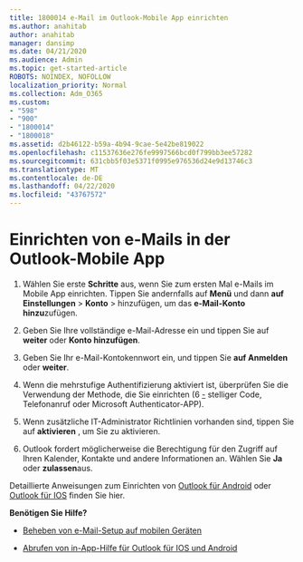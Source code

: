 ```yaml
---
title: 1800014 e-Mail im Outlook-Mobile App einrichten
ms.author: anahitab
author: anahitab
manager: dansimp
ms.date: 04/21/2020
ms.audience: Admin
ms.topic: get-started-article
ROBOTS: NOINDEX, NOFOLLOW
localization_priority: Normal
ms.collection: Adm_O365
ms.custom:
- "598"
- "900"
- "1800014"
- "1800018"
ms.assetid: d2b46122-b59a-4b94-9cae-5e42be819022
ms.openlocfilehash: c11537636e276fe9997566bcd0f799bb3ee57282
ms.sourcegitcommit: 631cbb5f03e5371f0995e976536d24e9d13746c3
ms.translationtype: MT
ms.contentlocale: de-DE
ms.lasthandoff: 04/22/2020
ms.locfileid: "43767572"
---
```

# <a name="set-up-email-in-the-outlook-mobile-app"></a>Einrichten von e-Mails in der Outlook-Mobile App

1. Wählen Sie erste **Schritte** aus, wenn Sie zum ersten Mal e-Mails im Mobile App einrichten. Tippen Sie andernfalls auf **Menü** und dann **auf Einstellungen** \> **Konto** \> hinzufügen, um das **e-Mail-Konto hinzu**zufügen.

2. Geben Sie Ihre vollständige e-Mail-Adresse ein und tippen Sie auf **weiter** oder **Konto hinzufügen**.

3. Geben Sie Ihr e-Mail-Kontokennwort ein, und tippen Sie **auf Anmelden** oder **weiter**.

4. Wenn die mehrstufige Authentifizierung aktiviert ist, überprüfen Sie die Verwendung der Methode, die Sie einrichten (6 [-](https://docs.microsoft.com/office365/admin/security-and-compliance/set-up-multi-factor-authentication) stelliger Code, Telefonanruf oder Microsoft Authenticator-APP).

5. Wenn zusätzliche IT-Administrator Richtlinien vorhanden sind, tippen Sie auf **aktivieren** , um Sie zu aktivieren.

6. Outlook fordert möglicherweise die Berechtigung für den Zugriff auf Ihren Kalender, Kontakte und andere Informationen an. Wählen Sie **Ja** oder **zulassen**aus.

Detaillierte Anweisungen zum Einrichten von [Outlook für Android](https://support.office.com/article/886db551-8dfa-4fd5-b835-f8e532091872.aspx) oder [Outlook für IOS](https://support.office.com/article/b2de2161-cc1d-49ef-9ef9-81acd1c8e234.aspx) finden Sie hier.
  
 **Benötigen Sie Hilfe?**
  
- [Beheben von e-Mail-Setup auf mobilen Geräten](https://support.office.com/article/a264ef01-9c88-48fb-9285-7017e4f31f02.aspx)

- [Abrufen von in-App-Hilfe für Outlook für IOS und Android](https://support.office.com/article/218a22d1-9fa5-4889-b689-de1c63493243.aspx#ID0EAABAAA=Contact_Support)

